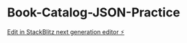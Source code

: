 # Book-Catalog-JSON-Practice

[Edit in StackBlitz next generation editor ⚡️](https://stackblitz.com/~/github.com/Sergiomendozer/Book-Catalog-JSON-Practice)